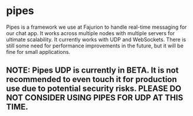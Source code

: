 # pipes
Pipes is a framework we use at Fajurion to handle real-time messaging for our chat app. It works across multiple nodes with multiple servers for ultimate
scalability. It currently works with UDP and WebSockets. There is still some need for performance improvements in the future, but it will be fine for small applications.

## NOTE: Pipes UDP is currently in BETA. It is not recommended to even touch it for production use due to potential security risks. PLEASE DO NOT CONSIDER USING PIPES FOR UDP AT THIS TIME.
